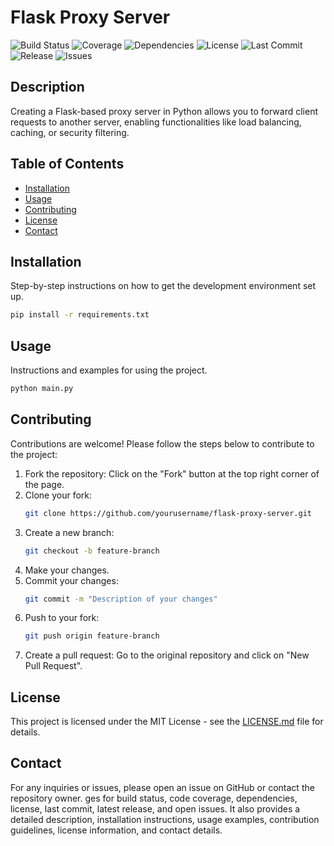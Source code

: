 # Flask Proxy Server

![Build Status](https://github.com/Chemically-Motivated-Solutions/flask-proxy-server/actions/workflows/ci.yml/badge.svg)
![Coverage](https://codecov.io/gh/Chemically-Motivated-Solutions/flask-proxy-server/branch/main/graph/badge.svg)
![Dependencies](https://img.shields.io/librariesio/release/github/Chemically-Motivated-Solutions/flask-proxy-server)
![License](https://img.shields.io/github/license/Chemically-Motivated-Solutions/flask-proxy-server)
![Last Commit](https://img.shields.io/github/last-commit/Chemically-Motivated-Solutions/flask-proxy-server)
![Release](https://img.shields.io/github/v/release/Chemically-Motivated-Solutions/flask-proxy-server)
![Issues](https://img.shields.io/github/issues/Chemically-Motivated-Solutions/flask-proxy-server)

## Description

Creating a Flask-based proxy server in Python allows you to forward client requests to another server, enabling functionalities like load balancing, caching, or security filtering.

## Table of Contents

- [Installation](#installation)
- [Usage](#usage)
- [Contributing](#contributing)
- [License](#license)
- [Contact](#contact)

## Installation

Step-by-step instructions on how to get the development environment set up.

```sh
pip install -r requirements.txt
```

## Usage

Instructions and examples for using the project.

```sh
python main.py
```

## Contributing

Contributions are welcome! Please follow the steps below to contribute to the project:

1. Fork the repository: Click on the "Fork" button at the top right corner of the page.
2. Clone your fork:
    ```bash
    git clone https://github.com/yourusername/flask-proxy-server.git
    ```
3. Create a new branch:
    ```bash
    git checkout -b feature-branch
    ```
4. Make your changes.
5. Commit your changes:
    ```bash
    git commit -m "Description of your changes"
    ```
6. Push to your fork:
    ```bash
    git push origin feature-branch
    ```
7. Create a pull request: Go to the original repository and click on "New Pull Request".

## License

This project is licensed under the MIT License - see the [LICENSE.md](LICENSE.md) file for details.

## Contact

For any inquiries or issues, please open an issue on GitHub or contact the repository owner.
ges for build status, code coverage, dependencies, license, last commit, latest release, and open issues. It also provides a detailed description, installation instructions, usage examples, contribution guidelines, license information, and contact details.